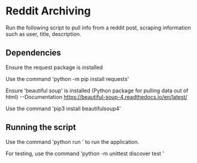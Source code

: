 # Reddit Archiving
Run the following script to pull info from a reddit post, scraping information such as user, title, description.

## Dependencies
Ensure the request package is installed

Use the command 'python -m pip install requests'

Ensure 'beautiful soup' is installed (Python package for pulling data out of html) --Documentation https://beautiful-soup-4.readthedocs.io/en/latest/

Use the command 'pip3 install beautifulsoup4'

## Running the script
Use the command 'python run <URL>' to run the application.

For testing, use the command 'python -m unittest discover test '
